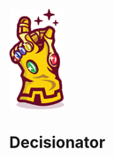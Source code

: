 <img src="https://raw.githubusercontent.com/anubhav756/Decisionator/main/client/public/logo.png" alt="Decisionator logo" width="100" />

# Decisionator

